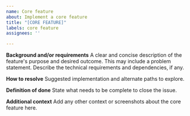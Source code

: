 ```yaml
---
name: Core feature
about: Implement a core feature
title: "[CORE FEATURE]"
labels: core feature
assignees: ''

---
```


**Background and/or requirements**
A clear and concise description of the feature's purpose and desired outcome. This may include a problem statement. Describe the technical requirements and dependencies, if any.

**How to resolve**
Suggested implementation and alternate paths to explore.

**Definition of done**
State what needs to be complete to close the issue.

**Additional context**
Add any other context or screenshots about the core feature here.
